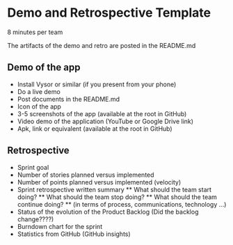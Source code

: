 # Demo and Retrospective Template

8 minutes per team

The artifacts of the demo and retro are posted in the README.md

## Demo of the app

*	Install Vysor or similar (if you present from your phone)
*	Do a live demo
*	Post documents in the README.md
*	Icon of the app
*	3-5 screenshots of the app (available at the root in GitHub)
*	Video demo of the application (YouTube or Google Drive link)
*	Apk, link or equivalent (available at the root in GitHub)

## Retrospective

*	Sprint goal
*	Number of stories planned versus implemented
*	Number of points planned versus implemented (velocity)
*	Sprint retrospective written summary 
  **	What should the team start doing?
  **	What should the team stop doing?
  **	What should the team continue doing?
  ** (in terms of process, communications, technology …)
*	Status of the evolution of the Product Backlog (Did the backlog change????)
*	Burndown chart for the sprint
*	Statistics from GitHub (GitHub insights)

